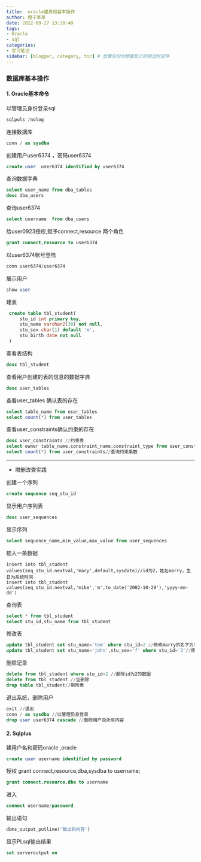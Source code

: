 ```yaml
---
title:  oracle建表和基本操作
author: 橙子草草
date: 2022-09-27 13:20:40
tags:
- Oracle
- sql
categories: 
- 学习笔记
sidebar: [blogger, category, toc] # 放置任何你想要显示的侧边栏部件
---
```


### 数据库基本操作
#### 1. Oracle基本命令

以管理员身份登录sql

```sql
sqlpuls /nolog
```

连接数据库

```sql
conn / as sysdba
```

创建用户user6374 ，密码user6374   
```sql
create user  user6374 identified by user6374 
```

查询数据字典
```sql
select user_name from dba_tables
desc dba_users
```

查询user6374 
```sql
select username  from dba_users
```
给user0923授权,赋予connect,resource 两个角色
```sql
grant connect,resource to user6374 
```
以user6374帐号登陆
```sql
conn user6374/user6374   
```
展示用户
```sql
show user
```
建表
```sql
 create table tbl_student(
 	 stu_id int primary key,
	 stu_name varchar2(30) not null,
	 stu_sex char(1) default 'm',
	 stu_birth date not null
 )
```
查看表结构
```sql
desc tbl_student
```
查看用户创建的表的信息的数据字典
```sql
desc user_tables
```
查看user_tables 确认表的存在
```sql
select table_name from user_tables
select count(*) from user_tables
```

查看user_constraints确认约束的存在

```sql
desc user_constraints //约束表
select owner table_name,constraint_name.constraint_type from user_constraints//查询本表约束
select count(*) from user_constraints//查询约束条数
```

---

- 增删改查实践

创建一个序列

```sql
create sequence seq_stu_id
```

 显示用户序列表

```sql
desc user_sequences
```
显示序列
 ```sql
 select sequence_name,min_value,max_value from user_sequences
 ```

插入一条数据

```aql
insert into tbl_student values(seq_stu_id.nextval,'mary',default,sysdate)//id为2，姓名marry，生日为系统时间
insert into tbl_student values(seq_stu_id.nextval,'mike','m',to_date('2002-10-29'),'yyyy-mm-dd')
```

查询表

```sql
select * from tbl_student
select stu_id,stu_name from tbl_student
```

修改表

```sql
update tbl_student set stu_name='tom' where stu_id=2 //修改marry的名字为tom
update tbl_student set stu_name='john',stu_sex='f' where stu_id='3'//修改id为3的人姓名性别
```

删除记录

```sql
delete from tbl_student where stu_id=2 //删除id为2的数据
delete from tbl_student //全删除
drop table tbl_student//删除表
```

退出系统，删除用户

```sql
exit //退出
conn / as sysdba //以管理员身登录
drop user user6374 cascade //删除用户及所有内容
```
#### 2. Sqlplus

建用户名和密码oracle ,oracle 

```sql
create user username identified by password
```
授权 grant connect,resource,dba,sysdba to username; 
```sql
grant connect,resource,dba to username
```
进入
```sql
connect username/password
```
输出语句
```sql
dbms_output_putline('输出的内容')
```
显示PLsql输出结果
```sql
set serveroutput on
```




